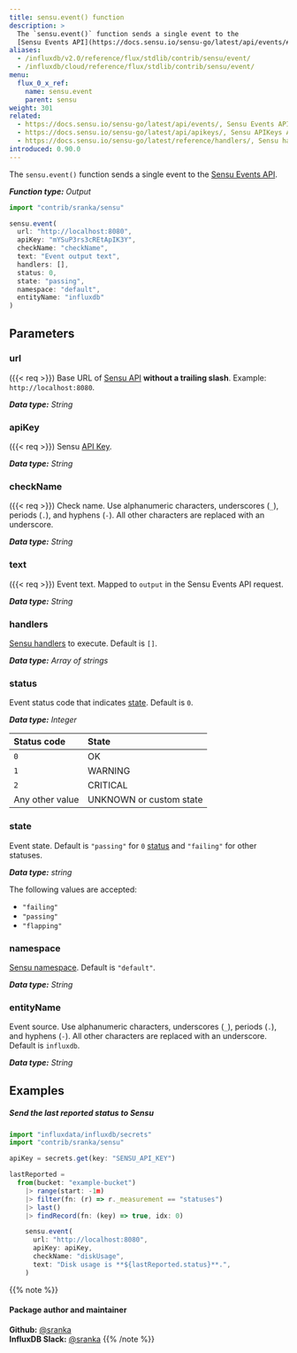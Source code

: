 ```yaml
---
title: sensu.event() function
description: >
  The `sensu.event()` function sends a single event to the
  [Sensu Events API](https://docs.sensu.io/sensu-go/latest/api/events/#create-a-new-event).
aliases:
  - /influxdb/v2.0/reference/flux/stdlib/contrib/sensu/event/
  - /influxdb/cloud/reference/flux/stdlib/contrib/sensu/event/
menu:
  flux_0_x_ref:
    name: sensu.event
    parent: sensu
weight: 301
related:
  - https://docs.sensu.io/sensu-go/latest/api/events/, Sensu Events API
  - https://docs.sensu.io/sensu-go/latest/api/apikeys/, Sensu APIKeys API
  - https://docs.sensu.io/sensu-go/latest/reference/handlers/, Sensu handlers
introduced: 0.90.0
---
```


The `sensu.event()` function sends a single event to the
[Sensu Events API](https://docs.sensu.io/sensu-go/latest/api/events/#create-a-new-event).

_**Function type:** Output_

```js
import "contrib/sranka/sensu"

sensu.event(
  url: "http://localhost:8080",
  apiKey: "mYSuP3rs3cREtApIK3Y",
  checkName: "checkName",
  text: "Event output text",
  handlers: [],
  status: 0,
  state: "passing",
  namespace: "default",
  entityName: "influxdb"
)
```

## Parameters

### url
({{< req >}})
Base URL of [Sensu API](https://docs.sensu.io/sensu-go/latest/migrate/#architecture)
**without a trailing slash**. Example: `http://localhost:8080`.

_**Data type:** String_

### apiKey
({{< req >}})
Sensu [API Key](https://docs.sensu.io/sensu-go/latest/operations/control-access/).

_**Data type:** String_

### checkName
({{< req >}})
Check name.
Use alphanumeric characters, underscores (`_`), periods (`.`), and hyphens (`-`).
All other characters are replaced with an underscore.

_**Data type:** String_

### text
({{< req >}})
Event text.
Mapped to `output` in the Sensu Events API request.

_**Data type:** String_

### handlers
[Sensu handlers](https://docs.sensu.io/sensu-go/latest/reference/handlers/) to execute.
Default is `[]`.

_**Data type:** Array of strings_

### status
Event status code that indicates [state](#state).
Default is `0`.

_**Data type:** Integer_

| Status code     | State                   |
|:-----------     |:-----                   |
| `0`             | OK                      |
| `1`             | WARNING                 |
| `2`             | CRITICAL                |
| Any other value | UNKNOWN or custom state |

### state
Event state.
Default is `"passing"` for `0` [status](#status) and `"failing"` for other statuses.

_**Data type:** string_

The following values are accepted:

- `"failing"`
- `"passing"`
- `"flapping"`

### namespace
[Sensu namespace](https://docs.sensu.io/sensu-go/latest/reference/rbac/).
Default is `"default"`.

_**Data type:** String_

### entityName
Event source.
Use alphanumeric characters, underscores (`_`), periods (`.`), and hyphens (`-`).
All other characters are replaced with an underscore.
Default is `influxdb`.

_**Data type:** String_

## Examples

##### Send the last reported status to Sensu
```js
import "influxdata/influxdb/secrets"
import "contrib/sranka/sensu"

apiKey = secrets.get(key: "SENSU_API_KEY")

lastReported =
  from(bucket: "example-bucket")
    |> range(start: -1m)
    |> filter(fn: (r) => r._measurement == "statuses")
    |> last()
    |> findRecord(fn: (key) => true, idx: 0)

    sensu.event(
      url: "http://localhost:8080",
      apiKey: apiKey,
      checkName: "diskUsage",
      text: "Disk usage is **${lastReported.status}**.",
    )
```

{{% note %}}
#### Package author and maintainer
**Github:** [@sranka](https://github.com/sranka)  
**InfluxDB Slack:** [@sranka](https://influxdata.com/slack)
{{% /note %}}
